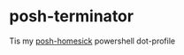 posh-terminator
==========
Tis my [posh-homesick](https://github.com/rbuchss/posh-homesick) powershell dot-profile
